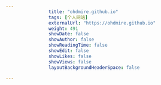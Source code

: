 ---
                title: "ohdmire.github.io"
                tags: [个人网站]
                externalUrl: "https://ohdmire.github.io"
                weight: 491
                showDate: false
                showAuthor: false
                showReadingTime: false
                showEdit: false
                showLikes: false
                showViews: false
                layoutBackgroundHeaderSpace: false
                ---

